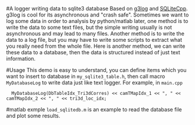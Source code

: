 #A logger writing data to sqlite3 database
Based on [g3log](https://github.com/KjellKod/g3log) and [SQLiteCpp](https://github.com/SRombauts/SQLiteCpp).
g3log is cool for its asynchronous and "crash safe". Sometimes we want to log some data in order to analysis by python/matlab later, one method is to write the data to some text files, but the simple writing usually is not asynchronous and may lead to many files. Another method is to write the data to a log file, but you may have to write some scripts to extract what you really need from the whole file.
Here is another method, we can write these data to a database, then the data is structured instead of just text information.

#Usage
This demo is easy to understand, you can define items which you want to insert to database in `my_sqlite3_table.h`, then call macro `MyDatabaseLog` to write data just like text logger. For example, in `main.cpp`
```
  MyDatabaseLog(DbTableIdx_Tri3dCorres) << camTMapIdx_1 << ", " << camTMapIdx_2 << ", " << tri3d_loc_idx;
```

#matlab exmple
`load_sqlitedb.m` is an example to read the database file and plot some results.

